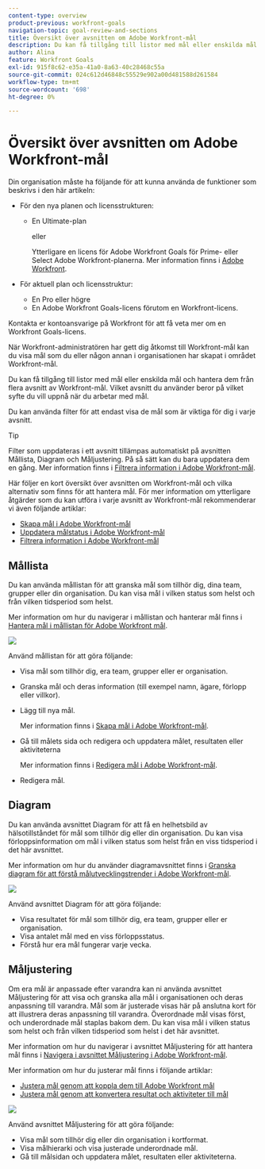 ```yaml
---
content-type: overview
product-previous: workfront-goals
navigation-topic: goal-review-and-sections
title: Översikt över avsnitten om Adobe Workfront-mål
description: Du kan få tillgång till listor med mål eller enskilda mål och hantera dem från flera avsnitt av Adobe Workfront-mål. Vilket avsnitt du använder beror på vilket syfte du vill uppnå när du arbetar med mål.
author: Alina
feature: Workfront Goals
exl-id: 915f8c62-e35a-41a0-8a63-40c28468c55a
source-git-commit: 024c612d46848c55529e902a00d481588d261584
workflow-type: tm+mt
source-wordcount: '698'
ht-degree: 0%

---
```


# Översikt över avsnitten om Adobe Workfront-mål

Din organisation måste ha följande för att kunna använda de funktioner som beskrivs i den här artikeln:

* För den nya planen och licensstrukturen:

   * En Ultimate-plan

     eller

     Ytterligare en licens för Adobe Workfront Goals för Prime- eller Select Adobe Workfront-planerna. Mer information finns i [Adobe Workfront](https://www.workfront.com/plans).

* För aktuell plan och licensstruktur:

   * En Pro eller högre
   * En Adobe Workfront Goals-licens förutom en Workfront-licens.

Kontakta er kontoansvarige på Workfront för att få veta mer om en Workfront Goals-licens.

När Workfront-administratören har gett dig åtkomst till Workfront-mål kan du visa mål som du eller någon annan i organisationen har skapat i området Workfront-mål.

Du kan få tillgång till listor med mål eller enskilda mål och hantera dem från flera avsnitt av Workfront-mål. Vilket avsnitt du använder beror på vilket syfte du vill uppnå när du arbetar med mål.

Du kan använda filter för att endast visa de mål som är viktiga för dig i varje avsnitt.

>[!TIP]
>
>Filter som uppdateras i ett avsnitt tillämpas automatiskt på avsnitten Mållista, Diagram och Måljustering. På så sätt kan du bara uppdatera dem en gång. Mer information finns i [Filtrera information i Adobe Workfront-mål](../../workfront-goals/goal-management/filter-information-wf-goals.md).

Här följer en kort översikt över avsnitten om Workfront-mål och vilka alternativ som finns för att hantera mål. För mer information om ytterligare åtgärder som du kan utföra i varje avsnitt av Workfront-mål rekommenderar vi även följande artiklar:

* [Skapa mål i Adobe Workfront-mål](../../workfront-goals/goal-management/create-goals.md)
* [Uppdatera målstatus i Adobe Workfront-mål](../../workfront-goals/goal-review-and-workfront-goals-sections/check-in-goals.md)
* [Filtrera information i Adobe Workfront-mål](../../workfront-goals/goal-management/filter-information-wf-goals.md)


## Mållista

Du kan använda mållistan för att granska mål som tillhör dig, dina team, grupper eller din organisation. Du kan visa mål i vilken status som helst och från vilken tidsperiod som helst.

Mer information om hur du navigerar i mållistan och hanterar mål finns i [Hantera mål i mållistan för Adobe Workfront mål](../../workfront-goals/goal-review-and-workfront-goals-sections/manage-goals-in-goal-list.md).

![](assets/goal-list-unshimmed.png)

Använd mållistan för att göra följande:

* Visa mål som tillhör dig, era team, grupper eller er organisation.
* Granska mål och deras information (till exempel namn, ägare, förlopp eller villkor).
* Lägg till nya mål.

  Mer information finns i [Skapa mål i Adobe Workfront-mål](../../workfront-goals/goal-management/create-goals.md).

* Gå till målets sida och redigera och uppdatera målet, resultaten eller aktiviteterna

  Mer information finns i [Redigera mål i Adobe Workfront-mål](../../workfront-goals/goal-management/edit-goals.md).

* Redigera mål.

## Diagram

Du kan använda avsnittet Diagram för att få en helhetsbild av hälsotillståndet för mål som tillhör dig eller din organisation. Du kan visa förloppsinformation om mål i vilken status som helst från en viss tidsperiod i det här avsnittet.

Mer information om hur du använder diagramavsnittet finns i [Granska diagram för att förstå målutvecklingstrender i Adobe Workfront-mål](../../workfront-goals/goal-review-and-workfront-goals-sections/review-goal-graphs.md).

![](assets/graphs-section-unshimmed.png)

Använd avsnittet Diagram för att göra följande:

* Visa resultatet för mål som tillhör dig, era team, grupper eller er organisation.
* Visa antalet mål med en viss förloppsstatus.
* Förstå hur era mål fungerar varje vecka.

## Måljustering

Om era mål är anpassade efter varandra kan ni använda avsnittet Måljustering för att visa och granska alla mål i organisationen och deras anpassning till varandra. Mål som är justerade visas här på anslutna kort för att illustrera deras anpassning till varandra. Överordnade mål visas först, och underordnade mål staplas bakom dem. Du kan visa mål i vilken status som helst och från vilken tidsperiod som helst i det här avsnittet.

Mer information om hur du navigerar i avsnittet Måljustering för att hantera mål finns i [Navigera i avsnittet Måljustering i Adobe Workfront-mål](../../workfront-goals/goal-alignment/navigate-goal-alignment-chart.md).

Mer information om hur du justerar mål finns i följande artiklar:

* [Justera mål genom att koppla dem till Adobe Workfront mål](../../workfront-goals/goal-alignment/align-goals-by-connecting-them.md)
* [Justera mål genom att konvertera resultat och aktiviteter till mål](../../workfront-goals/goal-alignment/align-goals-by-converting-results-activities.md)

![](assets/goal-alignment-section-unshimmed.png)

Använd avsnittet Måljustering för att göra följande:

* Visa mål som tillhör dig eller din organisation i kortformat.
* Visa målhierarki och visa justerade underordnade mål.
* Gå till målsidan och uppdatera målet, resultaten eller aktiviteterna.

<!--
## Pulse

<span class="preview"> The Pulse section has been removed from the Preview environment and will be removed from Workfront Goals with the 23.1 release. Use the Goal List area to review goals that you or your teams are responsible for.</span> 

You can use the Pulse section to review and request updates to goals that might influence the progress of your goals. These could be your own goals, or goals that belong to your teams, groups, or your organization. You can view goals in any status and from any time period in this section.

>[!TIP]
>
>Only goals that have been checked in on at least once display in the Pulse section.

For information about reviewing goals using the Pulse section, see [Review goals in the Adobe Workfront Goals Pulse section](../../workfront-goals/goal-review-and-workfront-goals-sections/review-goals-in-pulse.md).

![](assets/pulse-section-350x141.png)

Use the Pulse section to do the following:

* View goals that belong to your teams, groups, or organization. 
* Review goal progress and updates, including aligned goals, their results, and activities. 
* Make or ask for updates to a goal by adding a comment. 
* Access the Goal Details panel and edit and update the goal, its results, or activities.
* Add new goals. 
* Check in on goals.

  >[!TIP]
  >
  >Clicking Check in opens the Check-in section in the left panel.

## Check-in

<span class="preview"> The Check-in section has been removed from the Preview environment and will be removed from Workfront Goals with the 23.1 release. Use the Goal List area to review goals that you or your teams are responsible for.</span>

You must have access to Edit Goals in your access level before you can access the Check- in section. For information about granting access to Goals, see  [Grant access to Adobe Workfront Goals](../../administration-and-setup/add-users/configure-and-grant-access/grant-access-goals.md).

You can use the Check-in section to update active goals and any results and activities that you are the owner of. You can primarily view only goals in an Active status in this section. Children goals aligned to active parents also display in the Check-in section, regardless of their status.

>[!IMPORTANT]
>
>* A goal displays in the Check-in section only if it is assigned to you or if it has a result or activity that is assigned to you. 
>* If a goal assigned to you is the child goal of a parent that is not assigned to you and your goal (the child goal) is closed, inactive, or a draft, the parent goal does not display in your Check-in section. 
>

For information about managing goals in the Goal List, see [Manage goals in the Goal List of Adobe Workfront Goals](../../workfront-goals/goal-review-and-workfront-goals-sections/manage-goals-in-goal-list.md).

![](assets/check-in-section-350x143.png)

Use the Check-in section to do the following:

* Review goal progress and updates, including aligned goals, their results, and activities. 
* Update the progress on the results and activities that are assigned to you. For information about updating goals by checking in on them, see [Update goal progress in Adobe Workfront Goals](../../workfront-goals/goal-review-and-workfront-goals-sections/check-in-goals.md).

  >[!IMPORTANT]
  >
  >You can check in only on the results and activities assigned to you in the Check-in section, and not those that are assigned to other entities.

* Add a comment to a goal, then click Post to make or ask for updates to a goal. 
* Access the Goal Details panel and edit and update the goal, its results, or activities.
* Add new goals.
-->
